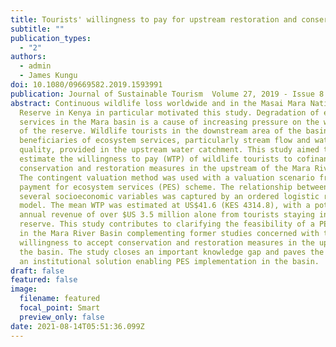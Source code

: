 ```yaml
---
title: Tourists' willingness to pay for upstream restoration and conservation measures
subtitle: ""
publication_types:
  - "2"
authors:
  - admin
  - James Kungu
doi: 10.1080/09669582.2019.1593991
publication: Journal of Sustainable Tourism  Volume 27, 2019 - Issue 8
abstract: Continuous wildlife loss worldwide and in the Masai Mara National
  Reserve in Kenya in particular motivated this study. Degradation of ecosystem
  services in the Mara basin is a cause of increasing pressure on the wildlife
  of the reserve. Wildlife tourists in the downstream area of the basin are
  beneficiaries of ecosystem services, particularly stream flow and water
  quality, provided in the upstream water catchment. This study aimed to
  estimate the willingness to pay (WTP) of wildlife tourists to cofinance
  conservation and restoration measures in the upstream of the Mara River Basin.
  The contingent valuation method was used with a valuation scenario framed in a
  payment for ecosystem services (PES) scheme. The relationship between WTP and
  several socioeconomic variables was captured by an ordered logistic regression
  model. The mean WTP was estimated at US$41.6 (KES 4314.8), with a potential
  annual revenue of over $US 3.5 million alone from tourists staying inside the
  reserve. This study contributes to clarifying the feasibility of a PES scheme
  in the Mara River Basin complementing former studies concerned with the
  willingness to accept conservation and restoration measures in the upstream of
  the basin. The study closes an important knowledge gap and paves the way for
  an institutional solution enabling PES implementation in the basin.
draft: false
featured: false
image:
  filename: featured
  focal_point: Smart
  preview_only: false
date: 2021-08-14T05:51:36.099Z
---
```

